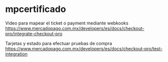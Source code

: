 # mpcertificado

Video para mapear el ticket o payment mediante webkooks
https://www.mercadopago.com.mx/developers/es/docs/checkout-pro/integrate-checkout-pro

Tarjetas y estado para efectuar pruebas de compra
https://www.mercadopago.com.mx/developers/es/docs/checkout-pro/test-integration

